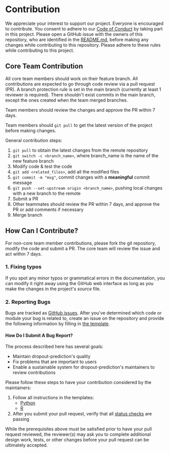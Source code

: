 # Contribution

We appreciate your interest to support our project. Everyone is encouraged to contribute. You consent to adhere to our [Code of Conduct](CODE_OF_CONDUCT.md) by taking part in this project. 
Please open a GitHub issue with the owners of this repository, who are identified in the [README.md](README.md), before making any changes while contributing to this repository. 
Please adhere to these rules while contributing to this project.

## Core Team Contribution

All core team members should work on their feature branch. All contributions are expected to go through code review via a pull request (PR). A branch protection rule is set in the main branch (currently at least 1 reviewer is required). There shouldn't exist commits in the main branch, except the ones created when the team merged branches. 

Team members should review the changes and approve the PR within 7 days.

Team members should `git pull` to get the latest version of the project before making changes.

General contribution steps:

1. `git pull` to obtain the latest changes from the remote repository
2. `git switch -c <branch_name>`, where branch_name is the name of the new feature branch
3. Modify code & test the code
4. `git add <related_files>`, add all the modified files
5. `git commit -m "msg"`, commit changes with a **meaningful** commit message
6. `git push --set-upstream origin <branch_name>`, pushing local changes with a new branch to the remote
7. Submit a PR
8. Other teammates should review the PR within 7 days, and approve the PR or add comments if necessary
9. Merge branch


## How Can I Contribute?

For non-core team member contributions, please fork the git repository, modify the code and submit a PR. The core team will review the issue and act within 7 days.

### 1. Fixing typos

If you spot any minor typos or grammatical errors in the documentation, you can modify it right away using the GitHub web interface as long as you make the changes in the project's _source_ file.

### 2. Reporting Bugs

  Bugs are tracked as [GitHub issues](https://github.com/UBC-MDS/dropout-predictions/issues). After you've determined which code or module your bug is related to, create an issue on the repository and provide the following information by filling in [the template](https://github.com/atom/.github/blob/master/.github/ISSUE_TEMPLATE/bug_report.md).

#### How Do I Submit A Bug Report?

  The process described here has several goals:
- Maintain dropout-prediction's quality
- Fix problems that are important to users
- Enable a sustainable system for dropout-prediction's maintainers to review contributions

Please follow these steps to have your contribution considered by the maintainers:
1. Follow all instructions in the templates: 
    - [Python](https://peps.python.org/pep-0008/)
    - [R](https://style.tidyverse.org)
2. After you submit your pull request, verify that all [status checks](https://help.github.com/articles/about-status-checks/) are passing 

While the prerequisites above must be satisfied prior to have your pull request reviewed, the reviewer(s) may ask you to complete additional design work, tests, or other changes before your pull request can be ultimately accepted.